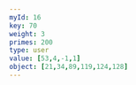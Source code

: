 ```yaml
---
myId: 16
key: 70
weight: 3
primes: 200
type: user
value: [53,4,-1,1]
object: [21,34,89,119,124,128]
---
```

